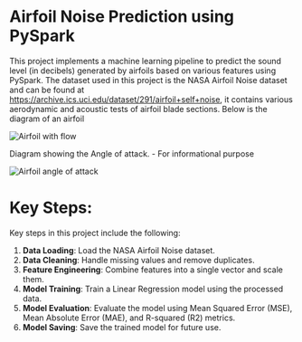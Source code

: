 # Airfoil Noise Prediction using PySpark

This project implements a machine learning pipeline to predict the sound level (in decibels) generated by airfoils based on various features using PySpark. The dataset used in this project is the NASA Airfoil Noise dataset and can be found at https://archive.ics.uci.edu/dataset/291/airfoil+self+noise, it contains various aerodynamic and acoustic tests of airfoil blade sections. 
Below is the diagram of an airfoil

![Airfoil with flow](https://cf-courses-data.s3.us.cloud-object-storage.appdomain.cloud/IBMSkillsNetwork-BD0231EN-Coursera/images/Airfoil_with_flow.png)

Diagram showing the Angle of attack. - For informational purpose

![Airfoil angle of attack](https://cf-courses-data.s3.us.cloud-object-storage.appdomain.cloud/IBMSkillsNetwork-BD0231EN-Coursera/images/Airfoil_angle_of_attack.jpg)

# Key Steps:
Key steps in this project include the following:
1. **Data Loading**: Load the NASA Airfoil Noise dataset.
2. **Data Cleaning**: Handle missing values and remove duplicates.
3. **Feature Engineering**: Combine features into a single vector and scale them.
4. **Model Training**: Train a Linear Regression model using the processed data.
5. **Model Evaluation**: Evaluate the model using Mean Squared Error (MSE), Mean Absolute Error (MAE), and R-squared (R2) metrics.
6. **Model Saving**: Save the trained model for future use.
